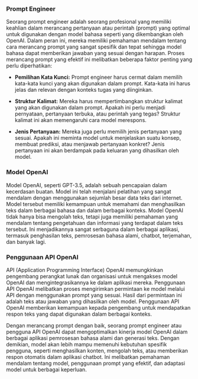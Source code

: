 ### Prompt Engineer
Seorang prompt engineer adalah seorang profesional yang memiliki keahlian dalam merancang pertanyaan atau perintah (prompt) yang optimal untuk digunakan dengan model bahasa seperti yang dikembangkan oleh OpenAI. Dalam peran ini, mereka memiliki pemahaman mendalam tentang cara merancang prompt yang sangat spesifik dan tepat sehingga model bahasa dapat memberikan jawaban yang sesuai dengan harapan. Proses merancang prompt yang efektif ini melibatkan beberapa faktor penting yang perlu diperhatikan:

- **Pemilihan Kata Kunci:** Prompt engineer harus cermat dalam memilih kata-kata kunci yang akan digunakan dalam prompt. Kata-kata ini harus jelas dan relevan dengan konteks tugas yang diinginkan.

- **Struktur Kalimat:** Mereka harus mempertimbangkan struktur kalimat yang akan digunakan dalam prompt. Apakah ini perlu menjadi pernyataan, pertanyaan terbuka, atau perintah yang tegas? Struktur kalimat ini akan memengaruhi cara model merespons.

- **Jenis Pertanyaan:** Mereka juga perlu memilih jenis pertanyaan yang sesuai. Apakah ini meminta model untuk menjelaskan suatu konsep, membuat prediksi, atau menjawab pertanyaan konkret? Jenis pertanyaan ini akan berdampak pada keluaran yang dihasilkan oleh model.

### Model OpenAI
Model OpenAI, seperti GPT-3.5, adalah sebuah pencapaian dalam kecerdasan buatan. Model ini telah menjalani pelatihan yang sangat mendalam dengan menggunakan sejumlah besar data teks dari internet. Model tersebut memiliki kemampuan untuk memahami dan menghasilkan teks dalam berbagai bahasa dan dalam berbagai konteks. Model OpenAI tidak hanya bisa mengolah teks, tetapi juga memiliki pemahaman yang mendalam tentang pengetahuan dan informasi yang terdapat dalam teks tersebut. Ini menjadikannya sangat serbaguna dalam berbagai aplikasi, termasuk penghasilan teks, pemrosesan bahasa alami, chatbot, terjemahan, dan banyak lagi.

### Penggunaan API OpenAI
API (Application Programming Interface) OpenAI memungkinkan pengembang perangkat lunak dan organisasi untuk mengakses model OpenAI dan mengintegrasikannya ke dalam aplikasi mereka. Penggunaan API OpenAI melibatkan proses mengirimkan permintaan ke model melalui API dengan menggunakan prompt yang sesuai. Hasil dari permintaan ini adalah teks atau jawaban yang dihasilkan oleh model. Penggunaan API OpenAI memberikan kemampuan kepada pengembang untuk mendapatkan respon teks yang dapat digunakan dalam berbagai konteks.

Dengan merancang prompt dengan baik, seorang prompt engineer atau pengguna API OpenAI dapat mengoptimalkan kinerja model OpenAI dalam berbagai aplikasi pemrosesan bahasa alami dan generasi teks. Dengan demikian, model akan lebih mampu memenuhi kebutuhan spesifik pengguna, seperti menghasilkan konten, mengolah teks, atau memberikan respon otomatis dalam aplikasi chatbot. Ini melibatkan pemahaman mendalam tentang model, penggunaan prompt yang efektif, dan adaptasi model untuk berbagai keperluan.